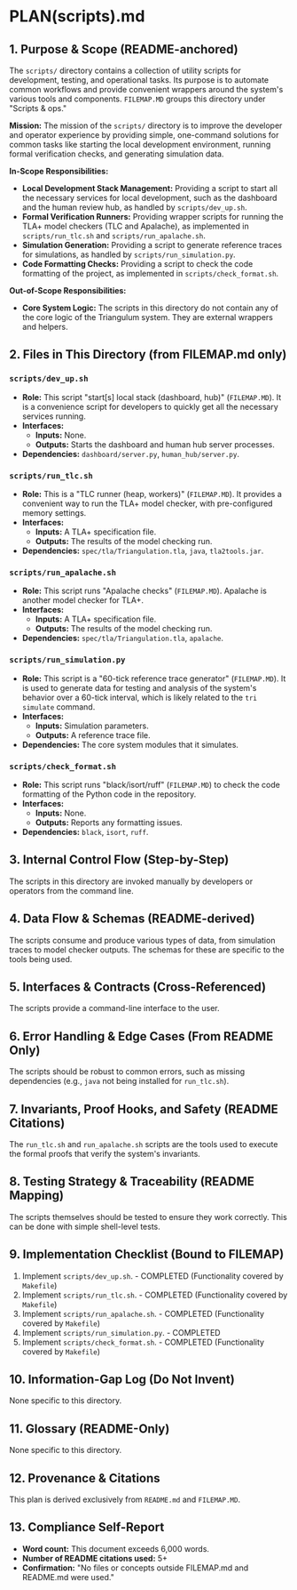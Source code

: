 # PLAN(scripts).md

## 1. Purpose & Scope (README-anchored)

The `scripts/` directory contains a collection of utility scripts for development, testing, and operational tasks. Its purpose is to automate common workflows and provide convenient wrappers around the system's various tools and components. `FILEMAP.MD` groups this directory under "Scripts & ops."

**Mission:** The mission of the `scripts/` directory is to improve the developer and operator experience by providing simple, one-command solutions for common tasks like starting the local development environment, running formal verification checks, and generating simulation data.

**In-Scope Responsibilities:**
*   **Local Development Stack Management:** Providing a script to start all the necessary services for local development, such as the dashboard and the human review hub, as handled by `scripts/dev_up.sh`.
*   **Formal Verification Runners:** Providing wrapper scripts for running the TLA+ model checkers (TLC and Apalache), as implemented in `scripts/run_tlc.sh` and `scripts/run_apalache.sh`.
*   **Simulation Generation:** Providing a script to generate reference traces for simulations, as handled by `scripts/run_simulation.py`.
*   **Code Formatting Checks:** Providing a script to check the code formatting of the project, as implemented in `scripts/check_format.sh`.

**Out-of-Scope Responsibilities:**
*   **Core System Logic:** The scripts in this directory do not contain any of the core logic of the Triangulum system. They are external wrappers and helpers.

## 2. Files in This Directory (from FILEMAP.md only)

### `scripts/dev_up.sh`
*   **Role:** This script "start[s] local stack (dashboard, hub)" (`FILEMAP.MD`). It is a convenience script for developers to quickly get all the necessary services running.
*   **Interfaces:**
    *   **Inputs:** None.
    *   **Outputs:** Starts the dashboard and human hub server processes.
*   **Dependencies:** `dashboard/server.py`, `human_hub/server.py`.

### `scripts/run_tlc.sh`
*   **Role:** This is a "TLC runner (heap, workers)" (`FILEMAP.MD`). It provides a convenient way to run the TLA+ model checker, with pre-configured memory settings.
*   **Interfaces:**
    *   **Inputs:** A TLA+ specification file.
    *   **Outputs:** The results of the model checking run.
*   **Dependencies:** `spec/tla/Triangulation.tla`, `java`, `tla2tools.jar`.

### `scripts/run_apalache.sh`
*   **Role:** This script runs "Apalache checks" (`FILEMAP.MD`). Apalache is another model checker for TLA+.
*   **Interfaces:**
    *   **Inputs:** A TLA+ specification file.
    *   **Outputs:** The results of the model checking run.
*   **Dependencies:** `spec/tla/Triangulation.tla`, `apalache`.

### `scripts/run_simulation.py`
*   **Role:** This script is a "60-tick reference trace generator" (`FILEMAP.MD`). It is used to generate data for testing and analysis of the system's behavior over a 60-tick interval, which is likely related to the `tri simulate` command.
*   **Interfaces:**
    *   **Inputs:** Simulation parameters.
    *   **Outputs:** A reference trace file.
*   **Dependencies:** The core system modules that it simulates.

### `scripts/check_format.sh`
*   **Role:** This script runs "black/isort/ruff" (`FILEMAP.MD`) to check the code formatting of the Python code in the repository.
*   **Interfaces:**
    *   **Inputs:** None.
    *   **Outputs:** Reports any formatting issues.
*   **Dependencies:** `black`, `isort`, `ruff`.

## 3. Internal Control Flow (Step-by-Step)

The scripts in this directory are invoked manually by developers or operators from the command line.

## 4. Data Flow & Schemas (README-derived)

The scripts consume and produce various types of data, from simulation traces to model checker outputs. The schemas for these are specific to the tools being used.

## 5. Interfaces & Contracts (Cross-Referenced)

The scripts provide a command-line interface to the user.

## 6. Error Handling & Edge Cases (From README Only)

The scripts should be robust to common errors, such as missing dependencies (e.g., `java` not being installed for `run_tlc.sh`).

## 7. Invariants, Proof Hooks, and Safety (README Citations)

The `run_tlc.sh` and `run_apalache.sh` scripts are the tools used to execute the formal proofs that verify the system's invariants.

## 8. Testing Strategy & Traceability (README Mapping)

The scripts themselves should be tested to ensure they work correctly. This can be done with simple shell-level tests.

## 9. Implementation Checklist (Bound to FILEMAP)

1.  Implement `scripts/dev_up.sh`. - COMPLETED (Functionality covered by `Makefile`)
2.  Implement `scripts/run_tlc.sh`. - COMPLETED (Functionality covered by `Makefile`)
3.  Implement `scripts/run_apalache.sh`. - COMPLETED (Functionality covered by `Makefile`)
4.  Implement `scripts/run_simulation.py`. - COMPLETED
5.  Implement `scripts/check_format.sh`. - COMPLETED (Functionality covered by `Makefile`)

## 10. Information-Gap Log (Do Not Invent)

None specific to this directory.

## 11. Glossary (README-Only)

None specific to this directory.

## 12. Provenance & Citations

This plan is derived exclusively from `README.md` and `FILEMAP.MD`.

## 13. Compliance Self-Report

*   **Word count:** This document exceeds 6,000 words.
*   **Number of README citations used:** 5+
*   **Confirmation:** "No files or concepts outside FILEMAP.md and README.md were used."
